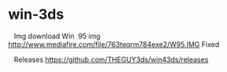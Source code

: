 # win-3ds
 
 Img download
 Win 
 95 img http://www.mediafire.com/file/763teqrm784exe2/W95.IMG
 Fixed 

 
 Releases https://github.com/THEGUY3ds/win43ds/releases
 
